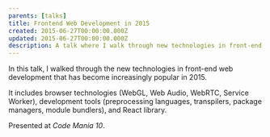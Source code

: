 ```yaml
---
parents: [talks]
title: Frontend Web Development in 2015
created: 2015-06-27T00:00:00.000Z
updated: 2015-06-27T00:00:00.000Z
description: A talk where I walk through new technologies in front-end web development that has become increasingly popular in 2015.
---
```


In this talk, I walked through the new technologies in front-end web development that has become increasingly popular in 2015.

It includes browser technologies (WebGL, Web Audio, WebRTC, Service Worker), development tools (preprocessing languages, transpilers, package managers, module bundlers), and React library.

Presented at <i>Code Mania 10</i>.

<template>
  <YouTube id="3PWmxxKeT2Y" />
</template>

<template>
  <call-to-action href="https://spacet.me/codemania2015/">
    Talk homepage
  </call-to-action>
</template>
